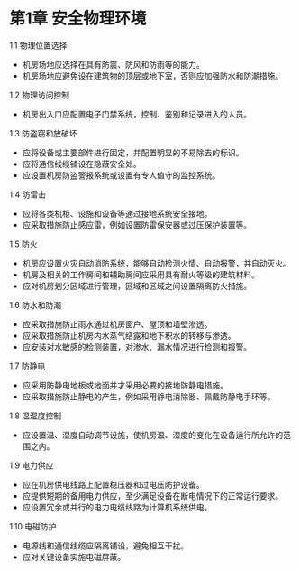 # 第1章 安全物理环境

1.1 物理位置选择
- 机房场地应选择在具有防震、防风和防雨等的能力。
- 机房场地应避免设在建筑物的顶层或地下室，否则应加强防水和防潮措施。

1.2 物理访问控制
- 机房出入口应配置电子门禁系统，控制、鉴别和记录进入的人员。

1.3 防盗窃和放破坏
- 应将设备或主要部件进行固定，并配置明显的不易除去的标识。
- 应将通信线缆铺设在隐蔽安全处。
- 应设置机房防盗警报系统或设置有专人值守的监控系统。

1.4 防雷击
- 应将各类机柜、设施和设备等通过接地系统安全接地。
- 应采取措施防止感应雷，例如设置防雷保安器或过压保护装置等。

1.5 防火
- 机房应设置火灾自动消防系统，能够自动检测火情、自动报警，并自动灭火。
- 机房及相关的工作房间和辅助房间应采用具有耐火等级的建筑材料。
- 应对机房划分区域进行管理，区域和区域之间设置隔离防火措施。

1.6 防水和防潮
- 应采取措施防止雨水通过机房窗户、屋顶和墙壁渗透。
- 应采取措施防止机房内水蒸气结露和地下积水的转移与渗透。
- 应安装对水敏感的检测装置，对渗水、漏水情况进行检测和报警。

1.7 防静电
- 应采用防静电地板或地面并才采用必要的接地防静电措施。
- 应采取措施防止静电的产生，例如采用静电消除器、佩戴防静电手环等。

1.8 温湿度控制
- 应设置温、湿度自动调节设施，使机房温、湿度的变化在设备运行所允许的范围之内。

1.9 电力供应
- 应在机房供电线路上配置稳压器和过电压防护设备。
- 应提供短期的备用电力供应，至少满足设备在断电情况下的正常运行要求。
- 应设置冗余或并行的电力电缆线路为计算机系统供电。

1.10 电磁防护
- 电源线和通信线缆应隔离铺设，避免相互干扰。
- 应对关键设备实施电磁屏蔽。